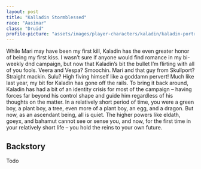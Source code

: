 ```yaml
---
layout: post
title: "Kalladin Stormblessed"
race: "Aasimar"
class: "Druid"
profile-picture: "assets/images/player-characters/kaladin/kaladin-portrait-transparent.png"
---
```


<!-- This is your introduction paragraph. It will appear in the characters.md page list -->
While Mari may have been my first kill, Kaladin has the even greater honor of being my first kiss. I wasn’t sure if anyone would find romance in my bi-weekly dnd campaign, but now that Kaladin’s bit the bullet I’m flirting with all of you fools. Veera and Vespa? Smoochin. Mari and that guy from Skullport? Straight mackin. Sulu? High fiving himself like a goddamn pervert! Much like last year, my bit for Kaladin has gone off the rails. To bring it back around, Kaladin has had a bit of an identity crisis for most of the campaign – having forces far beyond his control shape and guide him regardless of his thoughts on the matter. In a relatively short period of time, you were a green boy, a plant boy, a tree, even more of a plant boy, an egg, and a dragon. But now, as an ascendant being, all is quiet. The higher powers like eldath, goeyx, and bahamut cannot see or sense you, and now, for the first time in your relatively short life – you hold the reins to your own future.

<!-- ![Sulu](../assets/images/Sulu_Small.gif) -->

## Backstory

Todo

